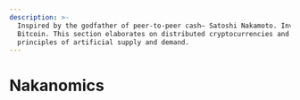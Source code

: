 ```yaml
---
description: >-
  Inspired by the godfather of peer-to-peer cash— Satoshi Nakamoto. Inventor of
  Bitcoin. This section elaborates on distributed cryptocurrencies and the
  principles of artificial supply and demand.
---
```


# Nakanomics

